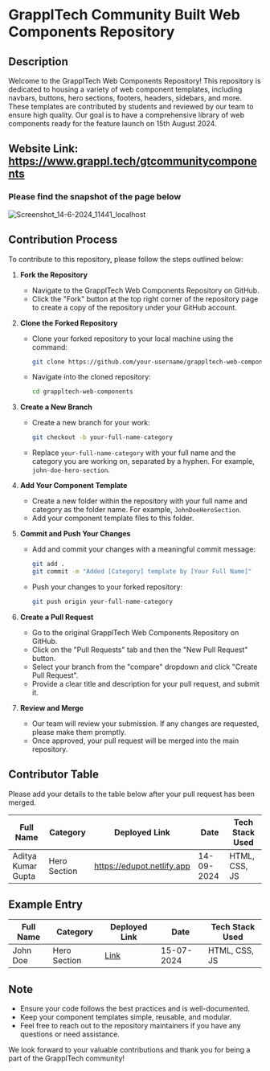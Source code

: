 # GrapplTech Community Built Web Components Repository

## Description
Welcome to the GrapplTech Web Components Repository! This repository is dedicated to housing a variety of web component templates, including navbars, buttons, hero sections, footers, headers, sidebars, and more. These templates are contributed by students and reviewed by our team to ensure high quality. Our goal is to have a comprehensive library of web components ready for the feature launch on 15th August 2024.

## Website Link: https://www.grappl.tech/gtcommunitycomponents

### Please find the snapshot of the page below

![Screenshot_14-6-2024_11441_localhost](https://github.com/GrapplTech/GrapplTech-Community-Built-Web-Components/assets/137850310/6d940d4a-c41c-4a96-8bee-fe1205a86c33)

## Contribution Process
To contribute to this repository, please follow the steps outlined below:

1. **Fork the Repository**
   - Navigate to the GrapplTech Web Components Repository on GitHub.
   - Click the "Fork" button at the top right corner of the repository page to create a copy of the repository under your GitHub account.

2. **Clone the Forked Repository**
   - Clone your forked repository to your local machine using the command:
     ```bash
     git clone https://github.com/your-username/grappltech-web-components.git
     ```
   - Navigate into the cloned repository:
     ```bash
     cd grappltech-web-components
     ```

3. **Create a New Branch**
   - Create a new branch for your work:
     ```bash
     git checkout -b your-full-name-category
     ```
   - Replace `your-full-name-category` with your full name and the category you are working on, separated by a hyphen. For example, `john-doe-hero-section`.

4. **Add Your Component Template**
   - Create a new folder within the repository with your full name and category as the folder name. For example, `JohnDoeHeroSection`.
   - Add your component template files to this folder.

5. **Commit and Push Your Changes**
   - Add and commit your changes with a meaningful commit message:
     ```bash
     git add .
     git commit -m "Added [Category] template by [Your Full Name]"
     ```
   - Push your changes to your forked repository:
     ```bash
     git push origin your-full-name-category
     ```

6. **Create a Pull Request**
   - Go to the original GrapplTech Web Components Repository on GitHub.
   - Click on the "Pull Requests" tab and then the "New Pull Request" button.
   - Select your branch from the "compare" dropdown and click "Create Pull Request".
   - Provide a clear title and description for your pull request, and submit it.

7. **Review and Merge**
   - Our team will review your submission. If any changes are requested, please make them promptly.
   - Once approved, your pull request will be merged into the main repository.

## Contributor Table
Please add your details to the table below after your pull request has been merged.

| Full Name       | Category      | Deployed Link | Date       | Tech Stack Used |
| --------------- | ------------- | --------------|------------|-----------------|
| Aditya Kumar Gupta  | Hero Section | https://edupot.netlify.app  | 14-09-2024 | HTML, CSS, JS   |

## Example Entry
| Full Name       | Category      | Deployed Link | Date       | Tech Stack Used |
| --------------- | ------------- | --------------|------------|-----------------|
| John Doe        | Hero Section  | [Link](https://example.com) | 15-07-2024 | HTML, CSS, JS   |

## Note
- Ensure your code follows the best practices and is well-documented.
- Keep your component templates simple, reusable, and modular.
- Feel free to reach out to the repository maintainers if you have any questions or need assistance.

We look forward to your valuable contributions and thank you for being a part of the GrapplTech community!
